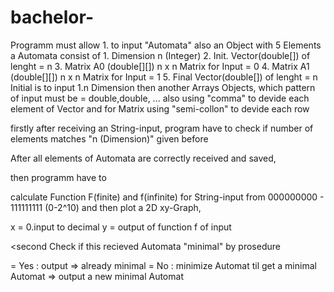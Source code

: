 # bachelor-
Programm must allow 1. to input "Automata" also an Object with 5 Elements
a Automata consist of 1. Dimension n (Integer) 
                      2. Init. Vector(double[]) of lenght = n
                      3. Matrix A0 (double[][]) n x n Matrix for Input = 0
                      4. Matrix A1 (double[][]) n x n Matrix for Input = 1
                      5. Final Vector(double[]) of lenght = n
Initial is to input 1.n Dimension 
then another Arrays Objects, which pattern of input must be 
= double,double, ... also using "comma" to devide each element of Vector
and for Matrix using "semi-collon" to devide each row 

firstly after receiving an String-input, program have to check if number of elements matches "n (Dimension)" given before

After all elements of Automata are correctly received and saved,

then programm have to 

<first>
calculate Function F(finite) and f(infinite) for String-input from 000000000 - 111111111 (0-2^10)
and then plot a 2D xy-Graph, 

x =  0.input to decimal
y =  output of function f of input

<second
  Check if this recieved Automata "minimal" by prosedure
  
  = Yes : output => already minimal
  = No : minimize Automat til get a minimal Automat => output a new minimal Automat 

                     
